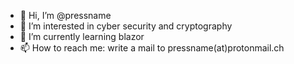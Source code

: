 - 👋 Hi, I’m @pressname
- 👀 I’m interested in cyber security and cryptography
- 🌱 I’m currently learning blazor
- 📫 How to reach me: write a mail to pressname(at)protonmail.ch

<!---
pressname/pressname is a ✨ special ✨ repository because its `README.md` (this file) appears on your GitHub profile.
You can click the Preview link to take a look at your changes.
--->
